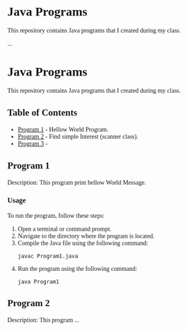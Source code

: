 <style>
body {
    font-family: Times New Roman, serif; 
}
</style>
# Java Programs

This repository contains Java programs that I created during my class.

...

# Java Programs

This repository contains Java programs that I created during my class.

## Table of Contents

- [Program 1](#program-1) - Hellow World Program.
- [Program 2](#program-2) - Find simple Interest (scanner class).
- [Program 3](#program-3) - 

## Program 1

Description: This program print hellow World Message.

### Usage

To run the program, follow these steps:

1. Open a terminal or command prompt.
2. Navigate to the directory where the program is located.
3. Compile the Java file using the following command:
    ```
    javac Program1.java
    ```
4. Run the program using the following command:
    ```
    java Program1
    ```

## Program 2

Description: This program ...

